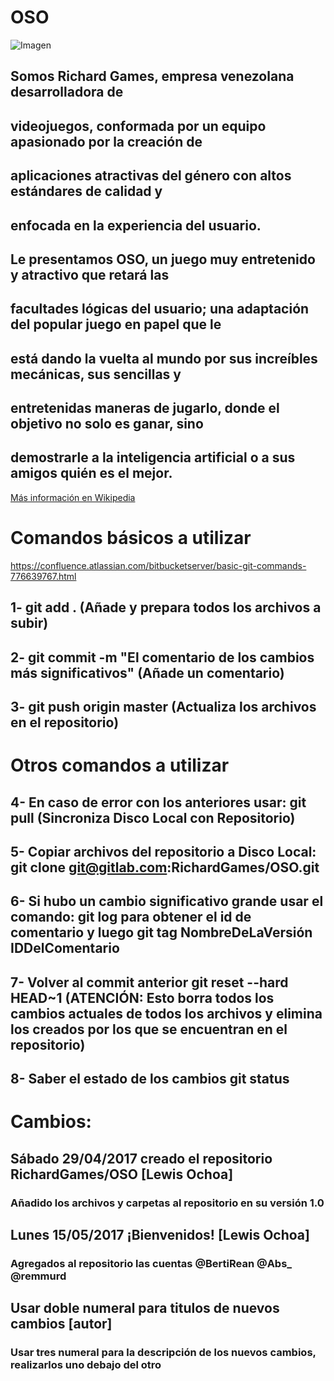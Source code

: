 # OSO
![Imagen](https://k60.kn3.net/486DD20C2.png)

## Somos Richard Games, empresa venezolana desarrolladora de
## videojuegos, conformada por un equipo apasionado por la creación de
## aplicaciones atractivas del género con altos estándares de calidad y 
## enfocada en la experiencia del usuario.

## Le presentamos OSO, un juego muy entretenido y atractivo que retará las
## facultades lógicas del usuario; una adaptación del popular juego en papel que le
## está dando la vuelta al mundo por sus increíbles mecánicas, sus sencillas y
## entretenidas maneras de jugarlo, donde el objetivo no solo es ganar, sino
## demostrarle a la inteligencia artificial o a sus amigos quién es el mejor.
[Más información en Wikipedia](https://es.wikipedia.org/wiki/Oso_(juego))





# Comandos básicos a utilizar
https://confluence.atlassian.com/bitbucketserver/basic-git-commands-776639767.html


## 1- **git add .** (Añade y prepara todos los archivos a subir)
## 2- **git commit -m "El comentario de los cambios más significativos"** (Añade un comentario)
## 3- **git push origin master** (Actualiza los archivos en el repositorio)
# Otros comandos a utilizar
## 4- En caso de error con los anteriores usar: **git pull** (Sincroniza Disco Local con Repositorio)
## 5- Copiar archivos del repositorio a Disco Local: **git clone git@gitlab.com:RichardGames/OSO.git**
## 6- Si hubo un cambio significativo grande usar el comando: **git log** para obtener el id de comentario y luego **git tag NombreDeLaVersión IDDelComentario**
## 7- Volver al commit anterior **git reset --hard HEAD~1** (ATENCIÓN: Esto borra todos los cambios actuales de todos los archivos y elimina los creados por los que se encuentran en el repositorio)
## 8- Saber el estado de los cambios **git status**
# **Cambios:**

## Sábado 29/04/2017 creado el repositorio RichardGames/OSO [Lewis Ochoa]
### Añadido los archivos y carpetas al repositorio en su versión 1.0

## Lunes 15/05/2017 ¡Bienvenidos! [Lewis Ochoa]
### Agregados al repositorio las cuentas @BertiRean @Abs_ @remmurd

## Usar doble numeral para titulos de nuevos cambios [autor]
### Usar tres numeral para la descripción de los nuevos cambios, realizarlos uno debajo del otro
